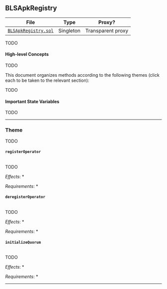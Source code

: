 ## BLSApkRegistry

| File | Type | Proxy? |
| -------- | -------- | -------- |
| [`BLSApkRegistry.sol`](../../src/BLSApkRegistry.sol) | Singleton | Transparent proxy |

TODO

#### High-level Concepts

TODO

This document organizes methods according to the following themes (click each to be taken to the relevant section):

TODO
<!-- * [Depositing Into EigenLayer](#depositing-into-eigenlayer)
* [Restaking Beacon Chain ETH](#restaking-beacon-chain-eth)
* [Withdrawal Processing](#withdrawal-processing)
* [System Configuration](#system-configuration)
* [Other Methods](#other-methods) -->

#### Important State Variables

TODO

<!-- * `EigenPodManager`:
    * `mapping(address => IEigenPod) public ownerToPod`: Tracks the deployed `EigenPod` for each Staker
    * `mapping(address => int256) public podOwnerShares`: Keeps track of the actively restaked beacon chain ETH for each Staker. 
        * In some cases, a beacon chain balance update may cause a Staker's balance to drop below zero. This is because when queueing for a withdrawal in the `DelegationManager`, the Staker's current shares are fully removed. If the Staker's beacon chain balance drops after this occurs, their `podOwnerShares` may go negative. This is a temporary change to account for the drop in balance, and is ultimately corrected when the withdrawal is finally processed.
        * Since balances on the consensus layer are stored only in Gwei amounts, the EigenPodManager enforces the invariant that `podOwnerShares` is always a whole Gwei amount for every staker, i.e. `podOwnerShares[staker] % 1e9 == 0` always. -->

---    

### Theme

TODO

<!-- Before a Staker begins restaking beacon chain ETH, they need to deploy an `EigenPod`, stake, and start a beacon chain validator:
* [`EigenPodManager.createPod`](#eigenpodmanagercreatepod)
* [`EigenPodManager.stake`](#eigenpodmanagerstake)
    * [`EigenPod.stake`](#eigenpodstake)

To complete the deposit process, the Staker needs to prove that the validator's withdrawal credentials are pointed at the `EigenPod`:
* [`EigenPod.verifyWithdrawalCredentials`](#eigenpodverifywithdrawalcredentials) -->

#### `registerOperator`

```solidity

```

TODO

*Effects*:
*

*Requirements*:
* 

#### `deregisterOperator`

```solidity

```

TODO

*Effects*:
*

*Requirements*:
* 

#### `initializeQuorum`

```solidity

```

TODO

*Effects*:
*

*Requirements*:
* 

---